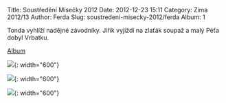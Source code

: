Title: Soustředění Mísečky 2012
Date: 2012-12-23 15:11
Category: Zima 2012/13
Author: Ferda
Slug: soustredeni-misecky-2012/ferda
Album: 1

Tonda vyhlíží nadějné závodníky. Jiřík vyjíždí na zlaťák soupaž a malý Péťa dobyl Vrbatku.

[Album](https://get.google.com/albumarchive/105900061350214611526/album/AF1QipOrvmmH5p33t0gppZYTO928ZT7aWF3erMpz0Jpa)

![]({static}/static/zima-2012-13/alba/dsc04603.jpg){: width="600"}

![]({static}/static/zima-2012-13/alba/dsc04619.jpg){: width="600"}

![]({static}/static/zima-2012-13/alba/dsc04621.jpg){: width="600"}
